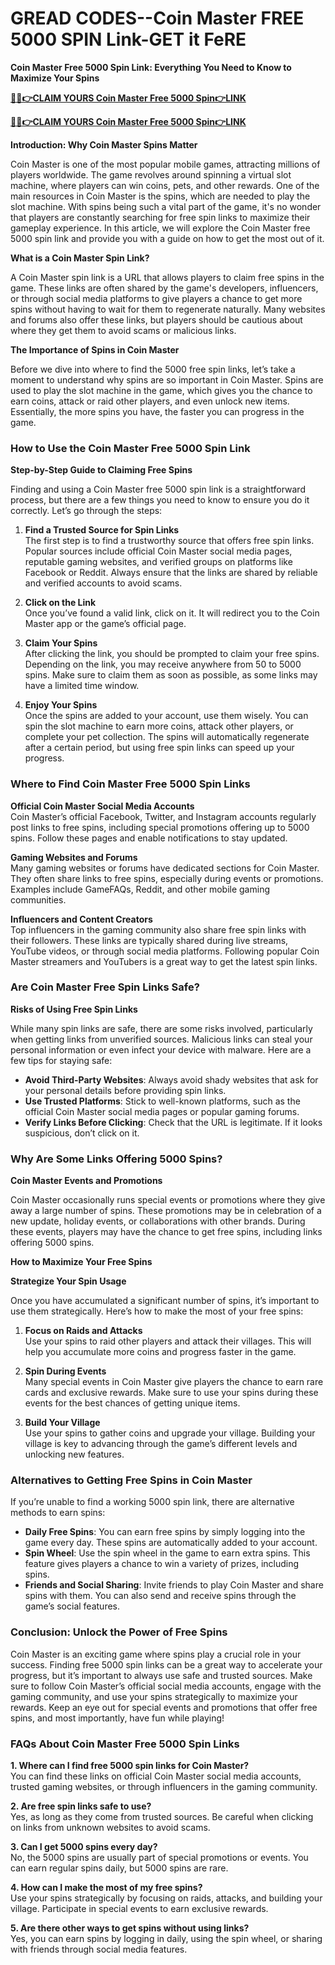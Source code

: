 # GREAD CODES--Coin Master FREE 5000 SPIN Link-GET it FeRE
**Coin Master Free 5000 Spin Link: Everything You Need to Know to Maximize Your Spins**

**[🎲🎉👉CLAIM YOURS Coin Master Free 5000 Spin👉LINK](https://earn-uk.com/c/coinmastrrrrr)**

**[🎲🎉👉CLAIM YOURS Coin Master Free 5000 Spin👉LINK](https://earn-uk.com/c/coinmastrrrrr)**

**Introduction: Why Coin Master Spins Matter**

Coin Master is one of the most popular mobile games, attracting millions of players worldwide. The game revolves around spinning a virtual slot machine, where players can win coins, pets, and other rewards. One of the main resources in Coin Master is the spins, which are needed to play the slot machine. With spins being such a vital part of the game, it's no wonder that players are constantly searching for free spin links to maximize their gameplay experience. In this article, we will explore the Coin Master free 5000 spin link and provide you with a guide on how to get the most out of it.

**What is a Coin Master Spin Link?**

A Coin Master spin link is a URL that allows players to claim free spins in the game. These links are often shared by the game's developers, influencers, or through social media platforms to give players a chance to get more spins without having to wait for them to regenerate naturally. Many websites and forums also offer these links, but players should be cautious about where they get them to avoid scams or malicious links.

**The Importance of Spins in Coin Master**

Before we dive into where to find the 5000 free spin links, let’s take a moment to understand why spins are so important in Coin Master. Spins are used to play the slot machine in the game, which gives you the chance to earn coins, attack or raid other players, and even unlock new items. Essentially, the more spins you have, the faster you can progress in the game.

### **How to Use the Coin Master Free 5000 Spin Link**

**Step-by-Step Guide to Claiming Free Spins**

Finding and using a Coin Master free 5000 spin link is a straightforward process, but there are a few things you need to know to ensure you do it correctly. Let’s go through the steps:

1. **Find a Trusted Source for Spin Links**  
   The first step is to find a trustworthy source that offers free spin links. Popular sources include official Coin Master social media pages, reputable gaming websites, and verified groups on platforms like Facebook or Reddit. Always ensure that the links are shared by reliable and verified accounts to avoid scams.

2. **Click on the Link**  
   Once you’ve found a valid link, click on it. It will redirect you to the Coin Master app or the game’s official page.

3. **Claim Your Spins**  
   After clicking the link, you should be prompted to claim your free spins. Depending on the link, you may receive anywhere from 50 to 5000 spins. Make sure to claim them as soon as possible, as some links may have a limited time window.

4. **Enjoy Your Spins**  
   Once the spins are added to your account, use them wisely. You can spin the slot machine to earn more coins, attack other players, or complete your pet collection. The spins will automatically regenerate after a certain period, but using free spin links can speed up your progress.

### **Where to Find Coin Master Free 5000 Spin Links**

**Official Coin Master Social Media Accounts**  
Coin Master’s official Facebook, Twitter, and Instagram accounts regularly post links to free spins, including special promotions offering up to 5000 spins. Follow these pages and enable notifications to stay updated.

**Gaming Websites and Forums**  
Many gaming websites or forums have dedicated sections for Coin Master. They often share links to free spins, especially during events or promotions. Examples include GameFAQs, Reddit, and other mobile gaming communities.

**Influencers and Content Creators**  
Top influencers in the gaming community also share free spin links with their followers. These links are typically shared during live streams, YouTube videos, or through social media platforms. Following popular Coin Master streamers and YouTubers is a great way to get the latest spin links.

### **Are Coin Master Free Spin Links Safe?**

**Risks of Using Free Spin Links**

While many spin links are safe, there are some risks involved, particularly when getting links from unverified sources. Malicious links can steal your personal information or even infect your device with malware. Here are a few tips for staying safe:

- **Avoid Third-Party Websites**: Always avoid shady websites that ask for your personal details before providing spin links.
- **Use Trusted Platforms**: Stick to well-known platforms, such as the official Coin Master social media pages or popular gaming forums.
- **Verify Links Before Clicking**: Check that the URL is legitimate. If it looks suspicious, don’t click on it.

### **Why Are Some Links Offering 5000 Spins?**

**Coin Master Events and Promotions**

Coin Master occasionally runs special events or promotions where they give away a large number of spins. These promotions may be in celebration of a new update, holiday events, or collaborations with other brands. During these events, players may have the chance to get free spins, including links offering 5000 spins.

**How to Maximize Your Free Spins**

**Strategize Your Spin Usage**

Once you have accumulated a significant number of spins, it’s important to use them strategically. Here’s how to make the most of your free spins:

1. **Focus on Raids and Attacks**  
   Use your spins to raid other players and attack their villages. This will help you accumulate more coins and progress faster in the game.

2. **Spin During Events**  
   Many special events in Coin Master give players the chance to earn rare cards and exclusive rewards. Make sure to use your spins during these events for the best chances of getting unique items.

3. **Build Your Village**  
   Use your spins to gather coins and upgrade your village. Building your village is key to advancing through the game’s different levels and unlocking new features.

### **Alternatives to Getting Free Spins in Coin Master**

If you’re unable to find a working 5000 spin link, there are alternative methods to earn spins:

- **Daily Free Spins**: You can earn free spins by simply logging into the game every day. These spins are automatically added to your account.
- **Spin Wheel**: Use the spin wheel in the game to earn extra spins. This feature gives players a chance to win a variety of prizes, including spins.
- **Friends and Social Sharing**: Invite friends to play Coin Master and share spins with them. You can also send and receive spins through the game’s social features.

### **Conclusion: Unlock the Power of Free Spins**

Coin Master is an exciting game where spins play a crucial role in your success. Finding free 5000 spin links can be a great way to accelerate your progress, but it’s important to always use safe and trusted sources. Make sure to follow Coin Master’s official social media accounts, engage with the gaming community, and use your spins strategically to maximize your rewards. Keep an eye out for special events and promotions that offer free spins, and most importantly, have fun while playing!

### **FAQs About Coin Master Free 5000 Spin Links**

**1. Where can I find free 5000 spin links for Coin Master?**  
You can find these links on official Coin Master social media accounts, trusted gaming websites, or through influencers in the gaming community.

**2. Are free spin links safe to use?**  
Yes, as long as they come from trusted sources. Be careful when clicking on links from unknown websites to avoid scams.

**3. Can I get 5000 spins every day?**  
No, the 5000 spins are usually part of special promotions or events. You can earn regular spins daily, but 5000 spins are rare.

**4. How can I make the most of my free spins?**  
Use your spins strategically by focusing on raids, attacks, and building your village. Participate in special events to earn exclusive rewards.

**5. Are there other ways to get spins without using links?**  
Yes, you can earn spins by logging in daily, using the spin wheel, or sharing with friends through social media features.

